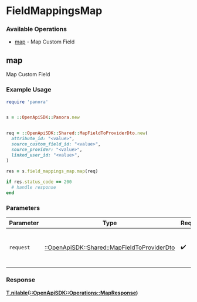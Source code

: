 # FieldMappingsMap


### Available Operations

* [map](#map) - Map Custom Field

## map

Map Custom Field

### Example Usage

```ruby
require 'panora'


s = ::OpenApiSDK::Panora.new


req = ::OpenApiSDK::Shared::MapFieldToProviderDto.new(
  attribute_id: "<value>",
  source_custom_field_id: "<value>",
  source_provider: "<value>",
  linked_user_id: "<value>",
)
    
res = s.field_mappings_map.map(req)

if res.status_code == 200
  # handle response
end

```

### Parameters

| Parameter                                                                                   | Type                                                                                        | Required                                                                                    | Description                                                                                 |
| ------------------------------------------------------------------------------------------- | ------------------------------------------------------------------------------------------- | ------------------------------------------------------------------------------------------- | ------------------------------------------------------------------------------------------- |
| `request`                                                                                   | [::OpenApiSDK::Shared::MapFieldToProviderDto](../../models/shared/mapfieldtoproviderdto.md) | :heavy_check_mark:                                                                          | The request object to use for the request.                                                  |


### Response

**[T.nilable(::OpenApiSDK::Operations::MapResponse)](../../models/operations/mapresponse.md)**

